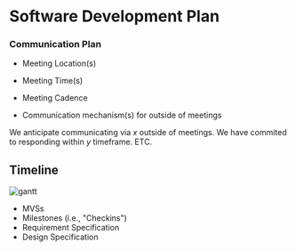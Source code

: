 # Software Development Plan

### Communication Plan
* Meeting Location(s)
* Meeting Time(s)
* Meeting Cadence

* Communication mechanism(s) for outside of meetings

We anticipate communicating via _x_ outside of meetings. We have commited to responding within _y_ timeframe. ETC.

## Timeline
![gantt](../assets/gantt-chart.png)
  * MVSs
  * Milestones (i.e., "Checkins")
  * Requirement Specification
  * Design Specification
